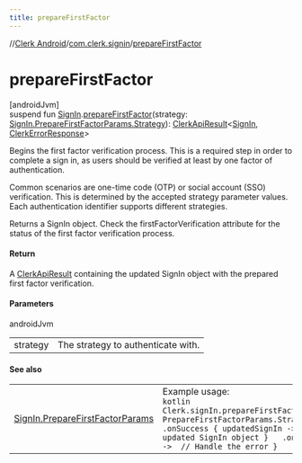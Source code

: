 ```yaml
---
title: prepareFirstFactor
---
```

//[Clerk Android](../../index.html)/[com.clerk.signin](index.html)/[prepareFirstFactor](prepare-first-factor.html)



# prepareFirstFactor



[androidJvm]\
suspend fun [SignIn](-sign-in/index.html).[prepareFirstFactor](prepare-first-factor.html)(strategy: [SignIn.PrepareFirstFactorParams.Strategy](-sign-in/-prepare-first-factor-params/-strategy/index.html)): [ClerkApiResult](../com.clerk.network.serialization/-clerk-api-result/index.html)&lt;[SignIn](-sign-in/index.html), [ClerkErrorResponse](../com.clerk.model.error/-clerk-error-response/index.html)&gt;



Begins the first factor verification process. This is a required step in order to complete a sign in, as users should be verified at least by one factor of authentication.



Common scenarios are one-time code (OTP) or social account (SSO) verification. This is determined by the accepted strategy parameter values. Each authentication identifier supports different strategies.



Returns a SignIn object. Check the firstFactorVerification attribute for the status of the first factor verification process.



#### Return



A [ClerkApiResult](../com.clerk.network.serialization/-clerk-api-result/index.html) containing the updated SignIn object with the prepared first factor verification.



#### Parameters


androidJvm

| | |
|---|---|
| strategy | The strategy to authenticate with. |



#### See also


| | |
|---|---|
| [SignIn.PrepareFirstFactorParams](-sign-in/-prepare-first-factor-params/index.html) | Example usage:<br>```kotlin Clerk.signIn.prepareFirstFactor(strategy = PrepareFirstFactorParams.Strategy.EmailCode)   .onSuccess { updatedSignIn ->  // Handle the updated SignIn object }   .onFailure { error ->  // Handle the error } ``` |



